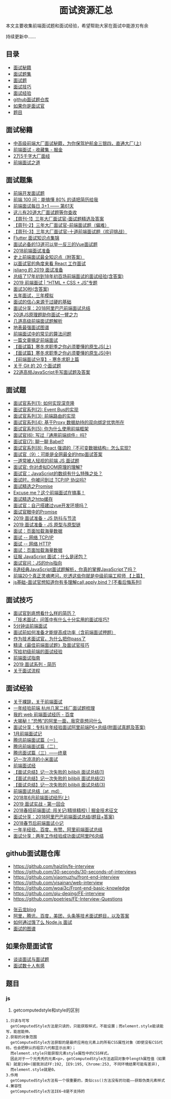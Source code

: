 <h1 align="center">面试资源汇总</h1>

本文主要收集前端面试题和面试经验，希望帮助大家在面试中能游刃有余

持续更新中……


## 目录

* [面试秘籍](#面试秘籍)
* [面试题集](#面试题集)
* [面试题](#面试题)
* [面试技巧](#面试技巧)
* [面试经验](#面试经验)
* [github面试题仓库](#github面试题仓库)
* [如果你是面试官](#如果你是面试官)
* [题目](#题目)


## 面试秘籍
 * [中高级前端大厂面试秘籍，为你保驾护航金三银四，直通大厂(上)](https://juejin.im/post/5c64d15d6fb9a049d37f9c20)
 * [前端面试 - 收藏集 - 掘金](https://segmentfault.com/a/1190000009261526)
 * [2万5千字大厂面经](https://juejin.im/post/5ba34e54e51d450e5162789b#heading-105)
 * [前端面试之道](https://juejin.im/book/5bdc715fe51d454e755f75ef)

## 面试题集

 * [前端开发面试题](https://juejin.im/entry/5781b8db0a2b58005765e628)
 * [前端 100 问：能搞懂 80% 的请把简历给我](https://juejin.im/post/5d23e750f265da1b855c7bbe)
 * [前端面试每日 3+1 —— 第61天](https://juejin.im/post/5d05576af265da1bba590291)
 * [这儿有20道大厂面试题等你查收](https://juejin.im/post/5d124a12f265da1b9163a28d)
 * [【周刊-1】三年大厂面试官-面试题精选及答案](https://juejin.im/post/5ca9de22e51d452b5372ed90)
 * [【周刊-2】三年大厂面试官-前端面试题（偏难）](https://juejin.im/post/5cb0315f518825215e61ec14)
 * [【周刊-3】三年大厂面试官-十道前端面试题（欢迎挑战）](https://juejin.im/post/5cd82463518825692330d440)
 * [Flutter 面试知识点集锦](https://juejin.im/post/5cd9875ae51d453d022cb662)
 * [面试必备的13道可以举一反三的Vue面试题](https://juejin.im/post/5d41eec26fb9a06ae439d29f)
 * [2018前端面试准备](https://segmentfault.com/a/1190000012428851)
 * [史上前端面试最全知识点（附答案）](https://segmentfault.com/a/1190000010869619)
 * [以面试官的角度来看 React 工作面试](https://juejin.im/post/5bca74cfe51d450e9163351b)
 * [jsliang 的 2019 面试准备](https://juejin.im/post/5c8e4cd3f265da67c87454a0)
 * [总结了17年初到18年初百场前端面试的面试经验(含答案)](https://juejin.im/post/5b44a485e51d4519945fb6b7)
 * [2019 前端面试 | “HTML + CSS + JS”专题](https://juejin.im/post/5ce4171ff265da1bd04eb4f3)
 * [面试30秒(含答案)](https://juejin.im/post/5c9243f96fb9a070ce31ab46)
 * [五年面试，三年模拟](https://juejin.im/post/5ca0425e51882567ce181037)
 * [面试的信心来源于过硬的基础](https://segmentfault.com/a/1190000013331105)
 * [面试分享：2018阿里巴巴前端面试总结](https://juejin.im/post/5ab0da85f265da23866fb9b7)
 * [20道JS原理题助你面试一臂之力](https://juejin.im/post/5d2ee123e51d4577614761f8)
 * [几道高级前端面试题解析](https://juejin.im/post/5aa8a07cf265da238a3022a4)
 * [地表最强面试图谱](https://juejin.im/post/5b4a9136f265da0f990d49cb)
 * [前端面试中的常见的算法问题](https://www.jackpu.com/qian-duan-mian-shi-zhong-de-chang-jian-de-suan-fa-wen-ti/)
 * [一篇文章搞定前端面试](https://juejin.im/post/5bbaa549e51d450e827b6b13)
 * [【面试篇】寒冬求职季之你必须要懂的原生JS(上)](https://juejin.im/post/5cab0c45f265da2513734390)
 * [【面试篇】寒冬求职季之你必须要懂的原生JS(中)](https://juejin.im/post/5cbd1e33e51d45789161d053)
 * [【前端面试分享】- 寒冬求职上篇](https://juejin.im/post/5cdb7bc26fb9a0321557044d)
 * [关于 Git 的 20 个面试题](https://segmentfault.com/a/1190000019315509)
 * [22道高频JavaScript手写面试题及答案](https://juejin.im/post/5d51e16d6fb9a06ae17d6bbc)


## 面试题
 
 * [面试官系列(1): 如何实现深克隆](https://juejin.im/post/5abb55ee6fb9a028e33b7e0a)
 * [面试官系列(2): Event Bus的实现](https://juejin.im/post/5ac2fb886fb9a028b86e328c)
 * [面试官系列(3): 前端路由的实现](https://juejin.im/post/5ac61da66fb9a028c71eae1b)
 * [面试官系列(4): 基于Proxy 数据劫持的双向绑定优势所在](https://juejin.im/post/5acd0c8a6fb9a028da7cdfaf)
 * [面试官系列(5): 你为什么使用前端框架](https://juejin.im/post/5b16c0415188257d42153bac)
 * [面试官(6): 写过『通用前端组件』吗?](https://juejin.im/post/5c02142fe51d4511be77aad7)
 * [面试官(7): 聊一聊 Babel?](https://juejin.im/post/5c03b85ae51d450c740de19c)
 * [面试官系列(8):  React 强调的『不可变数据结构』怎么实现?](https://juejin.im/post/5bf8dab3f265da61590b55d4)
 * [面试官（9）：可能是全网最全的http面试答案](https://juejin.im/post/5d032b77e51d45777a126183)
 * [一道常被人轻视的前端 JS 面试题](https://juejin.im/entry/580cdbeec4c9710058943151)
 * [面试官: 你对虚拟DOM原理的理解?](https://juejin.im/post/5d3f3bf36fb9a06af824b3e2)
 * [面试官：JavaScript的数组有什么特殊之处？](https://juejin.im/post/5d2832a5f265da1bc07e669e)
 * [面试时，你被问到过 TCP/IP 协议吗?](https://juejin.im/post/58e36d35b123db15eb748856)
 * [面试精选之Promise](https://juejin.im/post/5b31a4b7f265da595725f322)
 * [Excuse me？这个前端面试在搞事！](https://zhuanlan.zhihu.com/p/25407758)
 * [面试精选之http缓存](https://juejin.im/post/5b3c87386fb9a04f9a5cb037)
 * [面试官：自己搭建过vue开发环境吗？](https://juejin.im/post/5cc55c336fb9a032086dd701)
 * [面试官眼中的Promise](https://juejin.im/post/5c233a8ee51d450d5a01b712)
 * [2019 面试准备 - JS 防抖与节流](https://juejin.im/post/5c87b54ce51d455f7943dddb)
 * [2019 面试准备 - JS 原型与原型链](https://juejin.im/post/5c72a1766fb9a049ea3993e6)
 * [面试：页面加载海量数据](https://juejin.im/post/5ae17a386fb9a07abc299cdd)
 * [面试 -- 网络 TCP/IP](https://juejin.im/post/586cfcf8da2f600055ce8a8d)
 * [面试 -- 网络 HTTP](https://juejin.im/post/5872309261ff4b005c4580d4)
 * [面试：页面加载海量数据](https://juejin.im/post/5ae17a386fb9a07abc299cdd)
 * [征服 JavaScript 面试：什么是闭包？](https://www.zcfy.cc/article/master-the-javascript-interview-what-is-a-closure-2127.html)
 * [面试官问：JS的this指向](https://juejin.im/post/5c0c87b35188252e8966c78a)
 * [8道经典JavaScript面试题解析，你真的掌握JavaScript了吗？](https://segmentfault.com/a/1190000020026378)
 * [前端20个真正灵魂拷问，吃透这些你就是中级前端工程师 【上篇】](https://segmentfault.com/a/1190000020062444)
 * [js基础-面试官想知道你有多理解call,apply,bind？[不看后悔系列]](https://juejin.im/post/5d469e0851882544b85c32ef)


## 面试技巧
 * [面试官到底想看什么样的简历？](https://juejin.im/post/5d1d52aff265da1bb2774de0)
 * [「技术面试」问答中有什么十分实用的面试技巧?](https://juejin.im/post/5d30c0cd6fb9a07efd474427)
 * [5分钟谈前端面试](https://juejin.im/post/5d04fc1c51882559ef78e88f)
 * [面试前如何准备才能提高成功率（含前端面试押题）](https://juejin.im/post/5c6d4789f265da2d8e70e164)
 * [作为技术面试官，为什么把你pass了](https://juejin.im/post/5c1e7a086fb9a049b82a7310)
 * [精读《最佳前端面试题》及面试官技巧](https://zhuanlan.zhihu.com/p/28333260)
 * [写给初级前端的面试经验](https://juejin.im/post/5c8bb79e6fb9a04a006fe79a)
 * [前端面试指南](https://zhuanlan.zhihu.com/p/25859524)
 * [2019 面试系列 - 简历](https://juejin.im/post/5d05ca79f265da1bc75237ea)
 * [关于面试流程](https://juejin.im/post/59ec3d50f265da431c6f7339)


## 面试经验

 * [关于裸辞，关于前端面试](https://juejin.im/post/5cf3365ff265da1b9612ec78)
 * [一年经验前端 杭州几家二线厂面试题梳理](https://juejin.im/post/5d3a538bf265da1b9163d947)
 * [我的 web 前端面试经历 - 百度](https://juejin.im/post/5d1d52aff265da1bb2774de0)
 * [大揭秘！“恐怖”的阿里一面，我究竟想问什么](https://juejin.im/post/5d4cd42a6fb9a06aea618155)
 * [面试分享：专科半年经验面试阿里前端P6+总结(附面试真题及答案)](https://juejin.im/post/5a92c23b5188257a6b06110b)
 * [1月前端面试记](https://juejin.im/post/587dab348d6d810058d87a0a)
 * [腾讯前端面试篇（一）](https://juejin.im/post/5c19c1b6e51d451d1e06c163)
 * [腾讯前端面试篇（二）](https://juejin.im/post/5c1869ab6fb9a049f154207a)
 * [腾讯面试篇（三）——终章](https://juejin.im/post/5c1eec7bf265da61477034ae)
 * [记一次凉凉的小米面试](https://juejin.im/post/5b4d543ce51d4519610dea67)
 * [前端面试经](https://juejin.im/post/59aa6be06fb9a0248e5cddf0)
 * [【面试总结】记一次失败的 bilibili 面试总结(1)](https://juejin.im/post/5c878397f265da2dde07293b)
 * [【面试总结】记一次失败的 bilibili 面试总结(2)](https://juejin.im/post/5c88d34fe51d4559d83381af)
 * [【面试总结】记一次失败的 bilibili 面试总结(3)](https://juejin.im/post/5ca2ba0ee51d4524fd28778a)
 * [前端面试总结（at, md）](https://juejin.im/post/5a3134bf6fb9a0452405d507)
 * [2018年6月前端面试经历(上)](https://juejin.im/post/5b39bb696fb9a00e57630e27)
 * [2019 面试实战 - 第一回合](https://juejin.im/post/5c7bc11d6fb9a04a0956c325)
 * [2018春招前端面试: 闯关记(精排精校) | 掘金技术征文](https://juejin.im/post/5a998991f265da237f1dbdf9)
 * [面试分享：2018阿里巴巴前端面试总结(题目+答案)](https://blog.ihoey.com/posts/Interview/2018-02-28-alibaba-interview.html)
 * [2018春节后前端面试小记](https://juejin.im/post/5a99108f51882555666f1bca)
 * [一年半经验，百度、有赞、阿里前端面试总结](https://juejin.im/post/5befeb5051882511a8527dbe)
 * [面试分享：两年工作经验成功面试阿里P6总结](https://juejin.im/post/5d690c726fb9a06b155dd40d)



## github面试题仓库
- https://github.com/haizlin/fe-interview
- https://github.com/30-seconds/30-seconds-of-interviews
- https://github.com/xiaomuzhu/front-end-interview
- https://github.com/yisainan/web-interview
- https://github.com/woai3c/Front-end-basic-knowledge
- https://github.com/qiu-deqing/FE-interview
- https://github.com/poetries/FE-Interview-Questions
* [张云龙blog](https://github.com/fouber/blog)
* [阿里，腾讯，百度，美团，头条等技术面试题目，以及答案](https://github.com/yttsam/interview_internal_reference)
* [如何通过饿了么 Node.js 面试](https://github.com/ElemeFE/node-interview/tree/master/sections/zh-cn)
* [面试的图谱](https://github.com/InterviewMap/CS-Interview-Knowledge-Map)

## 如果你是面试官
 * [谈谈面试与面试题](https://github.com/wintercn/blog/issues/4)
 * [面试数十人有感](https://juejin.im/post/5bd2d92c6fb9a05d0f17218c)

## 题目

### js
1. getcomputedstyle和style的区别
```
1.只读与可写
  getComputedStyle方法是只读的，只能获取样式，不能设置；而element.style能读能写，能屈能伸。
2.获取的对象范围
  getComputedStyle方法获取的是最终应用在元素上的所有CSS属性对象（即使没有CSS代码，也会把默认的祖宗八代都显示出来）；
  而element.style只能获取元素style属性中的CSS样式。
  因此对于一个光秃秃的元素<p>，getComputedStyle方法返回对象中length属性值（如果有）就是190+(据我测试FF:192, IE9:195, Chrome:253, 不同环境结果可能有差异), 
  而element.style就是0。
3.作用
  getComputedStyle方法有一个很重要的，类似css()方法没有的功能——获取伪类元素样式
4.兼容性
  getComputedStyle方法IE6~8是不支持的

```

